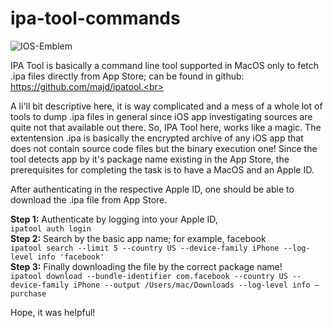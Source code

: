 # ipa-tool-commands
![IOS-Emblem](https://user-images.githubusercontent.com/31168741/200137749-b16a636f-d407-40ca-b81d-6fc097bb6192.jpg)

IPA Tool is basically a command line tool supported in MacOS only to fetch .ipa files directly from App Store; can be found in github: https://github.com/majd/ipatool.<br>

A li'll bit descriptive here, it is way complicated and a mess of a whole lot of tools to dump .ipa files in general since iOS app investigating sources are quite not that available out there. So, IPA Tool here, works like a magic. The extentension .ipa is basically the encrypted archive of any iOS app that does not contain source code files but the binary execution one! Since the tool detects app by it's package name existing in the App Store, the prerequisites for completing the task is to have a MacOS and an Apple ID.

After authenticating in the respective Apple ID, one should be able to download the .ipa file from App Store.

**Step 1:** Authenticate by logging into your Apple ID,<br>
`ipatool auth login`<br>
**Step 2:** Search by the basic app name; for example, facebook<br>
`ipatool search --limit 5 --country US --device-family iPhone --log-level info 'facebook'`<br>
**Step 3:** Finally downloading the file by the correct package name!<br>
`ipatool download --bundle-identifier com.facebook --country US --device-family iPhone --output /Users/mac/Downloads --log-level info –purchase`<br>

Hope, it was helpful!
